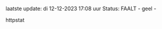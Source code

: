 laatste update: 
di 12-12-2023 17:08   uur 
Status: FAALT - geel - 
<div class="service Y">httpstat</div>